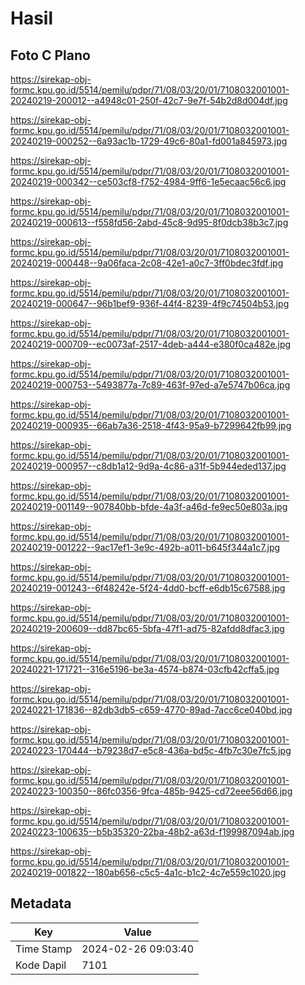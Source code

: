 # Hasil

## Foto C Plano

https://sirekap-obj-formc.kpu.go.id/5514/pemilu/pdpr/71/08/03/20/01/7108032001001-20240219-200012--a4948c01-250f-42c7-9e7f-54b2d8d004df.jpg

https://sirekap-obj-formc.kpu.go.id/5514/pemilu/pdpr/71/08/03/20/01/7108032001001-20240219-000252--6a93ac1b-1729-49c6-80a1-fd001a845973.jpg

https://sirekap-obj-formc.kpu.go.id/5514/pemilu/pdpr/71/08/03/20/01/7108032001001-20240219-000342--ce503cf8-f752-4984-9ff6-1e5ecaac56c6.jpg

https://sirekap-obj-formc.kpu.go.id/5514/pemilu/pdpr/71/08/03/20/01/7108032001001-20240219-000613--f558fd56-2abd-45c8-9d95-8f0dcb38b3c7.jpg

https://sirekap-obj-formc.kpu.go.id/5514/pemilu/pdpr/71/08/03/20/01/7108032001001-20240219-000448--9a06faca-2c08-42e1-a0c7-3ff0bdec3fdf.jpg

https://sirekap-obj-formc.kpu.go.id/5514/pemilu/pdpr/71/08/03/20/01/7108032001001-20240219-000647--96b1bef9-936f-44f4-8239-4f9c74504b53.jpg

https://sirekap-obj-formc.kpu.go.id/5514/pemilu/pdpr/71/08/03/20/01/7108032001001-20240219-000709--ec0073af-2517-4deb-a444-e380f0ca482e.jpg

https://sirekap-obj-formc.kpu.go.id/5514/pemilu/pdpr/71/08/03/20/01/7108032001001-20240219-000753--5493877a-7c89-463f-97ed-a7e5747b06ca.jpg

https://sirekap-obj-formc.kpu.go.id/5514/pemilu/pdpr/71/08/03/20/01/7108032001001-20240219-000935--66ab7a36-2518-4f43-95a9-b7299642fb99.jpg

https://sirekap-obj-formc.kpu.go.id/5514/pemilu/pdpr/71/08/03/20/01/7108032001001-20240219-000957--c8db1a12-9d9a-4c86-a31f-5b944eded137.jpg

https://sirekap-obj-formc.kpu.go.id/5514/pemilu/pdpr/71/08/03/20/01/7108032001001-20240219-001149--907840bb-bfde-4a3f-a46d-fe9ec50e803a.jpg

https://sirekap-obj-formc.kpu.go.id/5514/pemilu/pdpr/71/08/03/20/01/7108032001001-20240219-001222--9ac17ef1-3e9c-492b-a011-b645f344a1c7.jpg

https://sirekap-obj-formc.kpu.go.id/5514/pemilu/pdpr/71/08/03/20/01/7108032001001-20240219-001243--6f48242e-5f24-4dd0-bcff-e6db15c67588.jpg

https://sirekap-obj-formc.kpu.go.id/5514/pemilu/pdpr/71/08/03/20/01/7108032001001-20240219-200609--dd87bc65-5bfa-47f1-ad75-82afdd8dfac3.jpg

https://sirekap-obj-formc.kpu.go.id/5514/pemilu/pdpr/71/08/03/20/01/7108032001001-20240221-171721--316e5196-be3a-4574-b874-03cfb42cffa5.jpg

https://sirekap-obj-formc.kpu.go.id/5514/pemilu/pdpr/71/08/03/20/01/7108032001001-20240221-171836--82db3db5-c659-4770-89ad-7acc6ce040bd.jpg

https://sirekap-obj-formc.kpu.go.id/5514/pemilu/pdpr/71/08/03/20/01/7108032001001-20240223-170444--b79238d7-e5c8-436a-bd5c-4fb7c30e7fc5.jpg

https://sirekap-obj-formc.kpu.go.id/5514/pemilu/pdpr/71/08/03/20/01/7108032001001-20240223-100350--86fc0356-9fca-485b-9425-cd72eee56d66.jpg

https://sirekap-obj-formc.kpu.go.id/5514/pemilu/pdpr/71/08/03/20/01/7108032001001-20240223-100635--b5b35320-22ba-48b2-a63d-f199987094ab.jpg

https://sirekap-obj-formc.kpu.go.id/5514/pemilu/pdpr/71/08/03/20/01/7108032001001-20240219-001822--180ab656-c5c5-4a1c-b1c2-4c7e559c1020.jpg


## Metadata

| Key        | Value               |
| ---------- | ------------------- |
| Time Stamp | 2024-02-26 09:03:40 |
| Kode Dapil | 7101                |



